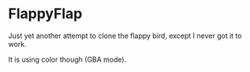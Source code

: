 # FlappyFlap
Just yet another attempt to clone the flappy bird, except I never got it to work.

It is using color though (GBA mode).